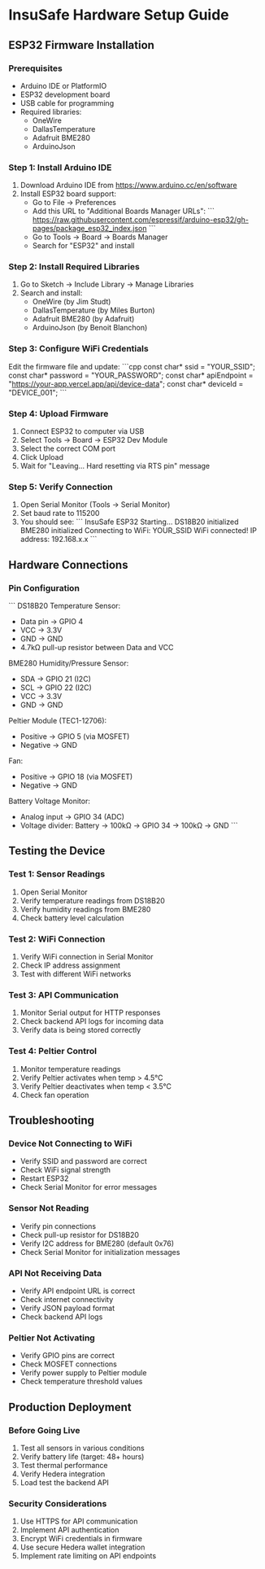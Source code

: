 # InsuSafe Hardware Setup Guide

## ESP32 Firmware Installation

### Prerequisites
- Arduino IDE or PlatformIO
- ESP32 development board
- USB cable for programming
- Required libraries:
  - OneWire
  - DallasTemperature
  - Adafruit BME280
  - ArduinoJson

### Step 1: Install Arduino IDE
1. Download Arduino IDE from https://www.arduino.cc/en/software
2. Install ESP32 board support:
   - Go to File → Preferences
   - Add this URL to "Additional Boards Manager URLs":
     \`\`\`
     https://raw.githubusercontent.com/espressif/arduino-esp32/gh-pages/package_esp32_index.json
     \`\`\`
   - Go to Tools → Board → Boards Manager
   - Search for "ESP32" and install

### Step 2: Install Required Libraries
1. Go to Sketch → Include Library → Manage Libraries
2. Search and install:
   - OneWire (by Jim Studt)
   - DallasTemperature (by Miles Burton)
   - Adafruit BME280 (by Adafruit)
   - ArduinoJson (by Benoit Blanchon)

### Step 3: Configure WiFi Credentials
Edit the firmware file and update:
\`\`\`cpp
const char* ssid = "YOUR_SSID";
const char* password = "YOUR_PASSWORD";
const char* apiEndpoint = "https://your-app.vercel.app/api/device-data";
const char* deviceId = "DEVICE_001";
\`\`\`

### Step 4: Upload Firmware
1. Connect ESP32 to computer via USB
2. Select Tools → Board → ESP32 Dev Module
3. Select the correct COM port
4. Click Upload
5. Wait for "Leaving... Hard resetting via RTS pin" message

### Step 5: Verify Connection
1. Open Serial Monitor (Tools → Serial Monitor)
2. Set baud rate to 115200
3. You should see:
   \`\`\`
   InsuSafe ESP32 Starting...
   DS18B20 initialized
   BME280 initialized
   Connecting to WiFi: YOUR_SSID
   WiFi connected!
   IP address: 192.168.x.x
   \`\`\`

## Hardware Connections

### Pin Configuration
\`\`\`
DS18B20 Temperature Sensor:
  - Data pin → GPIO 4
  - VCC → 3.3V
  - GND → GND
  - 4.7kΩ pull-up resistor between Data and VCC

BME280 Humidity/Pressure Sensor:
  - SDA → GPIO 21 (I2C)
  - SCL → GPIO 22 (I2C)
  - VCC → 3.3V
  - GND → GND

Peltier Module (TEC1-12706):
  - Positive → GPIO 5 (via MOSFET)
  - Negative → GND

Fan:
  - Positive → GPIO 18 (via MOSFET)
  - Negative → GND

Battery Voltage Monitor:
  - Analog input → GPIO 34 (ADC)
  - Voltage divider: Battery → 100kΩ → GPIO 34 → 100kΩ → GND
\`\`\`

## Testing the Device

### Test 1: Sensor Readings
1. Open Serial Monitor
2. Verify temperature readings from DS18B20
3. Verify humidity readings from BME280
4. Check battery level calculation

### Test 2: WiFi Connection
1. Verify WiFi connection in Serial Monitor
2. Check IP address assignment
3. Test with different WiFi networks

### Test 3: API Communication
1. Monitor Serial output for HTTP responses
2. Check backend API logs for incoming data
3. Verify data is being stored correctly

### Test 4: Peltier Control
1. Monitor temperature readings
2. Verify Peltier activates when temp > 4.5°C
3. Verify Peltier deactivates when temp < 3.5°C
4. Check fan operation

## Troubleshooting

### Device Not Connecting to WiFi
- Verify SSID and password are correct
- Check WiFi signal strength
- Restart ESP32
- Check Serial Monitor for error messages

### Sensor Not Reading
- Verify pin connections
- Check pull-up resistor for DS18B20
- Verify I2C address for BME280 (default 0x76)
- Check Serial Monitor for initialization messages

### API Not Receiving Data
- Verify API endpoint URL is correct
- Check internet connectivity
- Verify JSON payload format
- Check backend API logs

### Peltier Not Activating
- Verify GPIO pins are correct
- Check MOSFET connections
- Verify power supply to Peltier module
- Check temperature threshold values

## Production Deployment

### Before Going Live
1. Test all sensors in various conditions
2. Verify battery life (target: 48+ hours)
3. Test thermal performance
4. Verify Hedera integration
5. Load test the backend API

### Security Considerations
1. Use HTTPS for API communication
2. Implement API authentication
3. Encrypt WiFi credentials in firmware
4. Use secure Hedera wallet integration
5. Implement rate limiting on API endpoints

